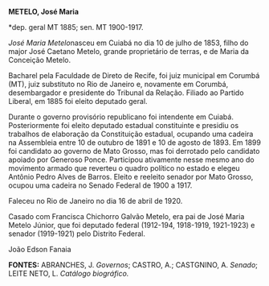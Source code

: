 **METELO, José Maria**

\*dep. geral MT 1885; sen. MT 1900-1917.

*José Maria Metelo*nasceu em Cuiabá no dia 10 de julho de 1853, filho do
major José Caetano Metelo, grande proprietário de terras, e de Maria da
Conceição Metelo.

Bacharel pela Faculdade de Direto de Recife, foi juiz municipal em
Corumbá (MT), juiz substituto no Rio de Janeiro e, novamente em Corumbá,
desembargador e presidente do Tribunal da Relação. Filiado ao Partido
Liberal, em 1885 foi eleito deputado geral.

Durante o governo provisório republicano foi intendente em Cuiabá.
Posteriormente foi eleito deputado estadual constituinte e presidiu os
trabalhos de elaboração da Constituição estadual, ocupando uma cadeira
na Assembleia entre 10 de outubro de 1891 e 10 de agosto de 1893. Em
1899 foi candidato ao governo de Mato Grosso, mas foi derrotado pelo
candidato apoiado por Generoso Ponce. Participou ativamente nesse mesmo
ano do movimento armado que reverteu o quadro político no estado e
elegeu Antônio Pedro Alves de Barros. Eleito e reeleito senador por Mato
Grosso, ocupou uma cadeira no Senado Federal de 1900 a 1917.

Faleceu no Rio de Janeiro no dia 16 de abril de 1920.

Casado com Francisca Chichorro Galvão Metelo, era pai de José Maria
Metelo Júnior, que foi deputado federal (1912-194, 1918-1919, 1921-1923)
e senador (1919-1921) pelo Distrito Federal.

João Edson Fanaia

**FONTES:** ABRANCHES, J. *Governos*; CASTRO, A.; CASTGNINO, A.
*Senado*; LEITE NETO, L. *Catálogo biográfico.*
